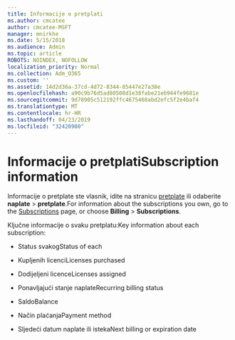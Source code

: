 ```yaml
---
title: Informacije o pretplati
ms.author: cmcatee
author: cmcatee-MSFT
manager: mnirkhe
ms.date: 5/15/2018
ms.audience: Admin
ms.topic: article
ROBOTS: NOINDEX, NOFOLLOW
localization_priority: Normal
ms.collection: Adm_O365
ms.custom: ''
ms.assetid: 14d2d36a-37cd-4d72-8344-85447e27a38e
ms.openlocfilehash: a90c9b76d5ad80508d1e38fabe21eb944fe9681e
ms.sourcegitcommit: 9d78905c512192ffc4675468abd2efc5f2e4baf4
ms.translationtype: MT
ms.contentlocale: hr-HR
ms.lasthandoff: 04/23/2019
ms.locfileid: "32420980"
---
```

# <a name="subscription-information"></a><span data-ttu-id="62137-102">Informacije o pretplati</span><span class="sxs-lookup"><span data-stu-id="62137-102">Subscription information</span></span>

<span data-ttu-id="62137-103">Informacije o pretplate ste vlasnik, idite na stranicu [pretplate](https://go.microsoft.com/fwlink/p/?linkid=842054) ili odaberite **naplate** \> **pretplate**.</span><span class="sxs-lookup"><span data-stu-id="62137-103">For information about the subscriptions you own, go to the [Subscriptions](https://go.microsoft.com/fwlink/p/?linkid=842054) page, or choose **Billing** \> **Subscriptions**.</span></span>
  
<span data-ttu-id="62137-104">Ključne informacije o svaku pretplatu:</span><span class="sxs-lookup"><span data-stu-id="62137-104">Key information about each subscription:</span></span>
  
- <span data-ttu-id="62137-105">Status svakog</span><span class="sxs-lookup"><span data-stu-id="62137-105">Status of each</span></span>
    
- <span data-ttu-id="62137-106">Kupljenih licenci</span><span class="sxs-lookup"><span data-stu-id="62137-106">Licenses purchased</span></span>
    
- <span data-ttu-id="62137-107">Dodijeljeni licence</span><span class="sxs-lookup"><span data-stu-id="62137-107">Licenses assigned</span></span>
    
- <span data-ttu-id="62137-108">Ponavljajući stanje naplate</span><span class="sxs-lookup"><span data-stu-id="62137-108">Recurring billing status</span></span>
    
- <span data-ttu-id="62137-109">Saldo</span><span class="sxs-lookup"><span data-stu-id="62137-109">Balance</span></span>
    
- <span data-ttu-id="62137-110">Način plaćanja</span><span class="sxs-lookup"><span data-stu-id="62137-110">Payment method</span></span>
    
- <span data-ttu-id="62137-111">Sljedeći datum naplate ili isteka</span><span class="sxs-lookup"><span data-stu-id="62137-111">Next billing or expiration date</span></span>
    


